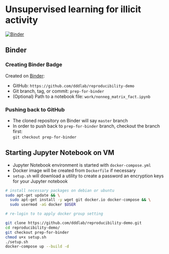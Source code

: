 # Unsupervised learning for illicit activity

[![Binder](https://mybinder.org/badge_logo.svg)](https://mybinder.org/v2/gh/walice/Unsupervised-Learning-IFF/master)

## Binder

### Creating Binder Badge

Created on [Binder](https://mybinder.org):
* GitHub: `https://github.com/dddlab/reproducibility-demo`
* Git branch, tag, or commit: `prep-for-binder`
* (Optional) Path to a notebook file: `work/nonneg_matrix_fact.ipynb`

### Pushing back to GitHub

* The cloned repository on Binder will say `master` branch
* In order to push back to `prep-for-binder` branch, checkout the branch first:  
`git checkout prep-for-binder`

## Starting Jupyter Notebook on VM

* Jupyter Notebook environment is started with `docker-compose.yml`
* Docker image will be created from `Dockerfile` if necessary
* `setup.sh` will download a utility to create a password an encryption keys for your Jupyter notebook

```bash
# install necessary packages on debian or ubuntu
sudo apt-get update && \
  sudo apt-get install -y wget git docker.io docker-compose && \
  sudo usermod -aG docker $USER

# re-login to to apply docker group setting

git clone https://github.com/dddlab/reproducibility-demo.git
cd reproducibility-demo/
git checkout prep-for-binder
chmod u+x setup.sh
./setup.sh 
docker-compose up --build -d
```
